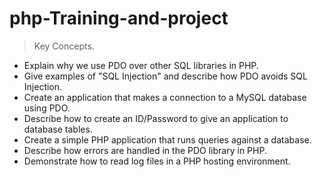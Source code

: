 # php-Training-and-project

> Key Concepts.
- Explain why we use PDO over other SQL libraries in PHP.
- Give examples of "SQL Injection" and describe how PDO avoids SQL Injection.
- Create an application that makes a connection to a MySQL database using PDO.
- Describe how to create an ID/Password to give an application to database tables.
- Create a simple PHP application that runs queries against a database.
- Describe how errors are handled in the PDO library in PHP.
- Demonstrate how to read log files in a PHP hosting environment.
